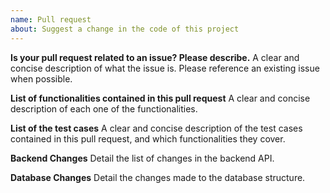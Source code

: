 ```yaml
---
name: Pull request
about: Suggest a change in the code of this project
---
```


**Is your pull request related to an issue? Please describe.**
A clear and concise description of what the issue is. Please reference an existing issue when possible.

**List of functionalities contained in this pull request**
A clear and concise description of each one of the functionalities.

**List of the test cases**
A clear and concise description of the test cases contained in this pull request, and which functionalities they cover.

**Backend Changes**
Detail the list of changes in the backend API.

**Database Changes**
Detail the changes made to the database structure.
